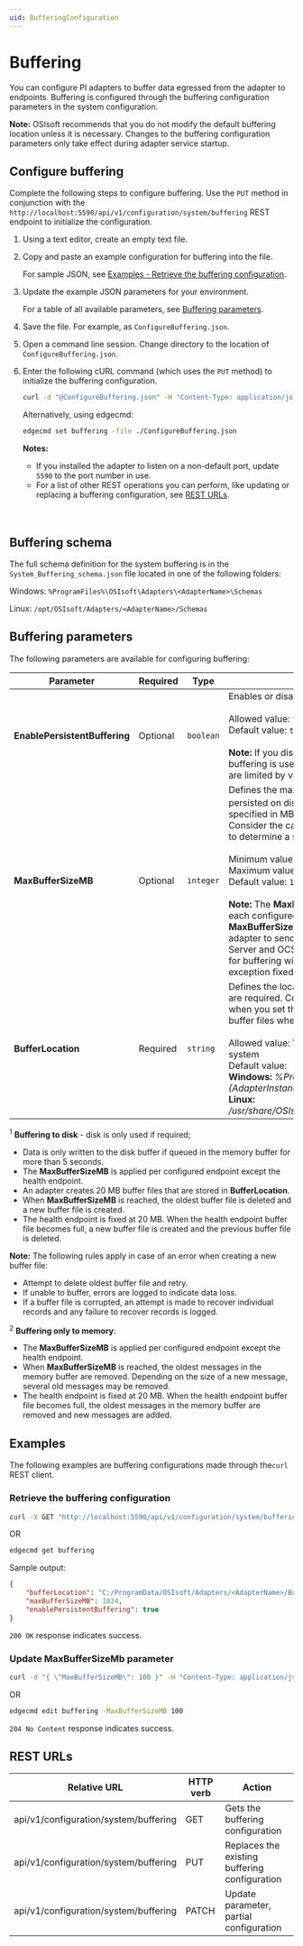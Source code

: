 ```yaml
---
uid: BufferingConfiguration
---
```


# Buffering

You can configure PI adapters to buffer data egressed from the adapter to endpoints. Buffering is configured through the buffering configuration parameters in the system configuration.

**Note:** OSIsoft recommends that you do not modify the default buffering location unless it is necessary. Changes to the buffering configuration parameters only take effect during adapter service startup.

## Configure buffering

Complete the following steps to configure buffering. Use the `PUT` method in conjunction with the `http://localhost:5590/api/v1/configuration/system/buffering` REST endpoint to initialize the configuration.

1. Using a text editor, create an empty text file.

2. Copy and paste an example configuration for buffering into the file.

    For sample JSON, see [Examples - Retrieve the buffering configuration](#examples).

3. Update the example JSON parameters for your environment.

    For a table of all available parameters, see [Buffering parameters](#buffering-parameters).

4. Save the file. For example, as `ConfigureBuffering.json`.

5. Open a command line session. Change directory to the location of `ConfigureBuffering.json`.

6. Enter the following cURL command (which uses the `PUT` method) to initialize the buffering configuration.

    ```bash
    curl -d "@ConfigureBuffering.json" -H "Content-Type: application/json" -X PUT "http://localhost:5590/api/v1/configuration/system/buffering"
    ```

    Alternatively, using edgecmd:

    ```bash
    edgecmd set buffering -file ./ConfigureBuffering.json
    ```

    **Notes:**
  
    * If you installed the adapter to listen on a non-default port, update `5590` to the port number in use.
    * For a list of other REST operations you can perform, like updating or replacing a buffering configuration, see [REST URLs](#rest-urls).
    <br/>
    <br/>

## Buffering schema

The full schema definition for the system buffering is in the `System_Buffering_schema.json` file located in one of the following folders:

Windows: `%ProgramFiles%\OSIsoft\Adapters\<AdapterName>\Schemas`

Linux: `/opt/OSIsoft/Adapters/<AdapterName>/Schemas`

## Buffering parameters

The following parameters are available for configuring buffering:

| Parameter | Required | Type | Description |
| ----------| -------- | ---- | ----------- |
| **EnablePersistentBuffering**  | Optional |  `boolean` | Enables or disables on-disk buffering <br><br> Allowed value: `true` or `false`<br>Default value: `true` <br><br> **Note:** If you disable persistent buffering, in-memory buffering is used. On-disk and in-memory buffering are limited by value in the **MaxBufferSizeMB** property. |
| **MaxBufferSizeMB**  | Optional     |`integer` | Defines the maximum size of the buffer that is persisted on disk <sup>1</sup> or used in memory <sup>2</sup>. The unit is specified in MB (1 Megabyte = 1048576 bytes). Consider the capacity and the type of storage medium to determine a suitable value for this parameter. <br><br>Minimum value: `1`<br>Maximum value:  `2147483647`<br> Default value: `1024`<br><br>**Note:** The **MaxBufferSizeMB** property is applied to each configured endpoint. For example, if you set the **MaxBufferSizeMB** to `1024` and  you configured the adapter to send data to two endpoints (for example, PI Server and OCS), the total maximum resources used for buffering will be `2048`.  The health endpoint is an exception fixed at 20 MB.  |
| **BufferLocation**   | Required  | `string` | Defines the location of the buffer files. Absolute paths are required. Consider the access-control list (ACL) when you set this parameter. **BufferLocation** is used to buffer files when **EnablePersistentBuffering** is `true`. <br><br> Allowed value: Valid path to a folder location in the file system <br> Default value: <br> **Windows:** _%ProgramData%\OSIsoft\Adapters\\{AdapterInstance}\Buffers_ <br> **Linux:** _/usr/share/OSIsoft/Adapters/{AdapterInstance}/Buffers_ |

<sup>1</sup> **Buffering to disk** - disk is only used if required; <br>

- Data is only written to the disk buffer if queued in the memory buffer for more than 5 seconds.
- The **MaxBufferSizeMB** is applied per configured endpoint except the health endpoint.<br>
- An adapter creates 20 MB buffer files that are stored in **BufferLocation**.<br>
- When **MaxBufferSizeMB** is reached, the oldest buffer file is deleted and a new buffer file is created.<br>
- The health endpoint is fixed at 20 MB. When the health endpoint buffer file becomes full, a new buffer file is created and the previous buffer file is deleted.

**Note:** The following rules apply in case of an error when creating a new buffer file:

- Attempt to delete oldest buffer file and retry.
- If unable to buffer, errors are logged to indicate data loss.
- If a buffer file is corrupted, an attempt is made to recover individual records and any failure to recover records is logged.

<sup>2</sup> **Buffering only to memory**:<br>

- The **MaxBufferSizeMB** is applied per configured endpoint except the health endpoint.<br>
- When **MaxBufferSizeMB** is reached, the oldest messages in the memory buffer are removed. Depending on the size of a new message, several old messages may be removed.<br>
- The health endpoint is fixed at 20 MB. When the health endpoint buffer file becomes full, the oldest messages in the memory buffer are removed and new messages are added.

## Examples

The following examples are buffering configurations made through the`curl` REST client.

### Retrieve the buffering configuration

```bash
curl -X GET "http://localhost:5590/api/v1/configuration/system/buffering"
```

OR

```bash
edgecmd get buffering
```

Sample output:

```json
{
    "bufferLocation": "C:/ProgramData/OSIsoft/Adapters/<AdapterName>/Buffers",
    "maxBufferSizeMB": 1024,
    "enablePersistentBuffering": true
}
```

`200 OK` response indicates success.

### Update MaxBufferSizeMb parameter

```cmd
curl -d "{ \"MaxBufferSizeMB\": 100 }" -H "Content-Type: application/json" -X PATCH "http://localhost:5590/api/v1/configuration/system/buffering"
```

OR

```bash
edgecmd edit buffering -MaxBufferSizeMB 100
```

`204 No Content` response indicates success.

## REST URLs

| Relative URL | HTTP verb | Action               |
| ------------ |---------- |----------------------|
| api/v1/configuration/system/buffering | GET       | Gets the buffering configuration |
| api/v1/configuration/system/buffering | PUT       | Replaces the existing buffering configuration |
| api/v1/configuration/system/buffering | PATCH     | Update parameter, partial configuration |
